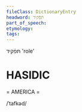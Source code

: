 ```yaml
---
fileClass: DictionaryEntry
headword: תּפֿקיד
part_of_speech: 
etymology: 
tags: 
---
```

תּפֿקיד
'role'

HASIDIC
=======
= AMERICA = 

/ˈtafkəd/